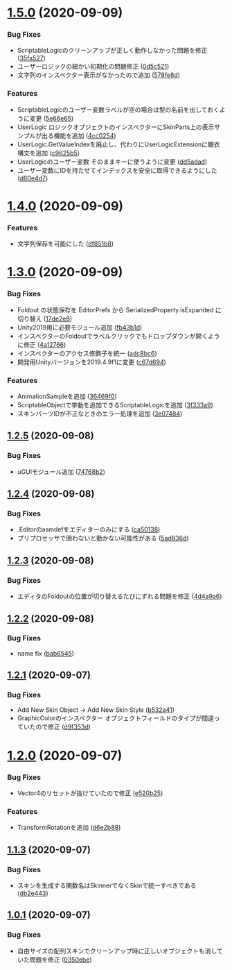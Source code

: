 # [1.5.0](https://github.com/pspkurara/ugui-skinner/compare/v1.4.0...v1.5.0) (2020-09-09)


### Bug Fixes

* ScriptableLogicのクリーンアップが正しく動作しなかった問題を修正 ([35fa527](https://github.com/pspkurara/ugui-skinner/commit/35fa527759cf0585b79736d886effb08e212411e))
* ユーザーロジックの細かい初期化の問題修正 ([0d5c521](https://github.com/pspkurara/ugui-skinner/commit/0d5c521fa81554f1533d555a5b668861830a9439))
* 文字列のインスペクター表示がなかったので追加 ([578fe8d](https://github.com/pspkurara/ugui-skinner/commit/578fe8d584f7b14d3e7c7948d5deff9cdf0f3c3d))


### Features

* ScriptableLogicのユーザー変数ラベルが空の場合は型の名前を出しておくように変更 ([5e66e65](https://github.com/pspkurara/ugui-skinner/commit/5e66e651392628245ead5d81e659a9538afb087b))
* UserLogic ロジックオブジェクトのインスペクターにSkinParts上の表示サンプルが出る機能を追加 ([4cc0254](https://github.com/pspkurara/ugui-skinner/commit/4cc02549ee42b9aa9c19539c528a36b91e0acc9b))
* UserLogic.GetValueIndexを廃止し、代わりにUserLogicExtensionに糖衣構文を追加 ([c9625b5](https://github.com/pspkurara/ugui-skinner/commit/c9625b5a2625b2cbbc1d9e851a2f21f1b74de350))
* UserLogicのユーザー変数 そのままキーに使うように変更 ([dd5adad](https://github.com/pspkurara/ugui-skinner/commit/dd5adadafd93b8d3905ac7ffb9fe5b173bcc0a82))
* ユーザー変数にIDを持たせてインデックスを安全に取得できるようにした ([d60e4d7](https://github.com/pspkurara/ugui-skinner/commit/d60e4d7cebed40f8a277cc7636d2173d51fcd8bc))

# [1.4.0](https://github.com/pspkurara/ugui-skinner/compare/v1.3.0...v1.4.0) (2020-09-09)


### Features

* 文字列保存を可能にした ([df851b8](https://github.com/pspkurara/ugui-skinner/commit/df851b85561ed97010a61c57412079b7b0521dee))

# [1.3.0](https://github.com/pspkurara/ugui-skinner/compare/v1.2.5...v1.3.0) (2020-09-09)


### Bug Fixes

* Foldout の状態保存を EditorPrefs から SerializedProperty.isExpanded に切り替え ([17de2e8](https://github.com/pspkurara/ugui-skinner/commit/17de2e813cc472f2f8c64acf504cb029e776d19d))
* Unity2019用に必要モジュール追加 ([fb43b1d](https://github.com/pspkurara/ugui-skinner/commit/fb43b1dea818bff2700525fddbec2a41a07b736c))
* インスペクターのFoldoutでラベルクリックでもドロップダウンが開くように修正 ([4a12766](https://github.com/pspkurara/ugui-skinner/commit/4a12766a6ce0f63527d29d41c360f11f698d809b))
* インスペクターのアクセス修飾子を統一 ([adc8bc6](https://github.com/pspkurara/ugui-skinner/commit/adc8bc6c76af595bb3392dcf98bc3156721e4079))
* 開発用Unityバージョンを2019.4.9f1に変更 ([c67d694](https://github.com/pspkurara/ugui-skinner/commit/c67d69457834346acae813e8a1c3d2a84ac89113))


### Features

* AnimationSampleを追加 ([36469f0](https://github.com/pspkurara/ugui-skinner/commit/36469f0e50741f3fd2dac689932e70410984cbbc))
* ScriptableObjectで挙動を追加できるScriptableLogicを追加 ([3f333a9](https://github.com/pspkurara/ugui-skinner/commit/3f333a908e418a999b43a2d1db5320088112e5c0))
* スキンパーツIDが不正なときのエラー処理を追加 ([3e07484](https://github.com/pspkurara/ugui-skinner/commit/3e07484c4153e5f41b0f1c78f4cb4e3152454a14))

## [1.2.5](https://github.com/pspkurara/ugui-skinner/compare/v1.2.4...v1.2.5) (2020-09-08)


### Bug Fixes

* uGUIモジュール追加 ([74768b2](https://github.com/pspkurara/ugui-skinner/commit/74768b2373c4197e86c00b044d323eef8e0e4414))

## [1.2.4](https://github.com/pspkurara/ugui-skinner/compare/v1.2.3...v1.2.4) (2020-09-08)


### Bug Fixes

* .Editorのasmdefをエディターのみにする ([ca50138](https://github.com/pspkurara/ugui-skinner/commit/ca50138f15c24b4e81c09e51583fc3ac791b53e5))
* プリプロセッサで囲わないと動かない可能性がある ([5ad836d](https://github.com/pspkurara/ugui-skinner/commit/5ad836d71ba8a03b4be6f4bf87c4d838e9313e45))

## [1.2.3](https://github.com/pspkurara/ugui-skinner/compare/v1.2.2...v1.2.3) (2020-09-08)


### Bug Fixes

* エディタのFoldoutの位置が切り替えるたびにずれる問題を修正 ([4d4a9a6](https://github.com/pspkurara/ugui-skinner/commit/4d4a9a67915cb35c2e6ecf03e6bc9f5c51180674))

## [1.2.2](https://github.com/pspkurara/ugui-skinner/compare/v1.2.1...v1.2.2) (2020-09-08)


### Bug Fixes

* name fix ([bab6545](https://github.com/pspkurara/ugui-skinner/commit/bab654526f0c622de0d046588eaa8505d7cec903))

## [1.2.1](https://github.com/pspkurara/ugui-skinner/compare/v1.2.0...v1.2.1) (2020-09-07)


### Bug Fixes

* Add New Skin Object -> Add New Skin Style ([b532a41](https://github.com/pspkurara/ugui-skinner/commit/b532a418d50884cb232aa3b864e67990d47ebb7c))
* GraphicColorのインスペクター オブジェクトフィールドのタイプが間違っていたので修正 ([d9f353d](https://github.com/pspkurara/ugui-skinner/commit/d9f353daec58530dd0e6ce8d6d92ef55ef2872de))

# [1.2.0](https://github.com/pspkurara/ugui-skinner/compare/v1.1.3...v1.2.0) (2020-09-07)


### Bug Fixes

* Vector4のリセットが抜けていたので修正 ([e520b25](https://github.com/pspkurara/ugui-skinner/commit/e520b25b1cd24d9a9a50844f91630cd6174edbbc))


### Features

* TransformRotationを追加 ([d6e2b88](https://github.com/pspkurara/ugui-skinner/commit/d6e2b8839d67fa37c2252402018be638c014dfbe))

## [1.1.3](https://github.com/pspkurara/ugui-skinner/compare/v1.1.2...v1.1.3) (2020-09-07)


### Bug Fixes

* スキンを生成する関数名はSkinnerでなくSkinで統一すべきである ([db2e443](https://github.com/pspkurara/ugui-skinner/commit/db2e44318b8c8eaea2219aa1a3925b99350d3ad3))

## [1.0.1](https://github.com/pspkurara/ugui-skinner/compare/v1.0.0...v1.0.1) (2020-09-07)


### Bug Fixes

* 自由サイズの配列スキンでクリーンアップ時に正しいオブジェクトも消していた問題を修正 ([0350ebe](https://github.com/pspkurara/ugui-skinner/commit/0350ebe8c39cc401480f30df274bd303a3d65fac))
